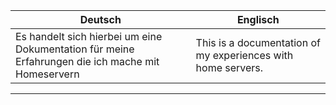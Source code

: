 | Deutsch | Englisch |
|---------|----------|
|Es handelt sich hierbei um eine Dokumentation für meine Erfahrungen die ich mache mit Homeservern | This is a documentation of my experiences with home servers. |

---
